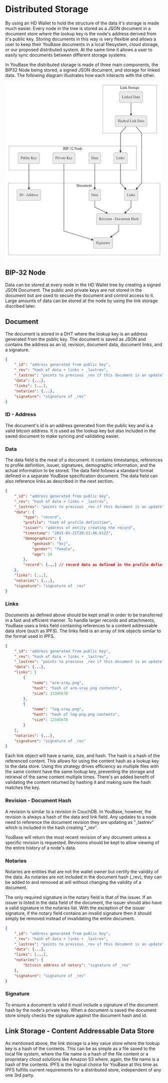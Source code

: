 # Distributed Storage

By using an HD Wallet to hold the structure of the data it's storage is made much easier. Every node in the tree is stored as a JSON document in a document store where the lookup key is the node's address derived from it's public key. Storing documents in this way is very flexible and allows a user to keep their YouBase documents in a local filesystem, cloud storage, or our proposed distributed system. At the same time it allows a user to easily sync documents between different storage systems.

In YouBase the distributed storage is made of three main components, the BIP32 Node being stored, a signed JSON document, and storage for linked data. The following diagram illustrates how each interacts with the other.  

![Distributed Storage](/diagrams/distributed-storage.png)

## BIP-32 Node

Data can be stored at every node in the HD Wallet tree by creating a signed JSON Document. The public and private keys are not stored in the document but are used to secure the document and control access to it. Large amounts of data can be stored at the node by using the link storage discribed later.

## Document

The document is stored in a DHT where the lookup key is an address generated from the public key. The document is saved as JSON and contains the address as an id, revision, document data, document links, and a signature.

```json
{
    "_id": "address generated from public key",
    "_rev": "hash of data + links + _lastrev",
    "_lastrev": "points to previous _rev if this document is an update",
    "data": {...},
    "links": [...],
    "notaries": {...},
    "signature": "signature of _rev"
}
```

### ID - Address

The document's id is an address generated from the public key and is a valid bitcoin address. It is used as the lookup key but also included in the saved document to make syncing and validating easier.

### Data

The data field is the meat of a document. It contains timestamps, references to profile definition, issuer, signatures, demographic information, and the actual information to be stored. The data field follows a standard format defined in a separate YouBase specification document. The data field can also reference links as described in the next section.

```json
{
    "_id": "address generated from public key",
    "_rev": "hash of data + links + _lastrev",
    "_lastrev": "points to previous _rev if this document is an update",
    "data": {
        "type": "record",
        "profile": "hash of profile definition",
        "issuer": "address of entity creating the record",
        "timestamp": "2015-05-21T20:21:46.612Z",
        "demographics": {
            "geohash": "9xj",
            "gender": "female",
            "age": 24
        },
        "record": {...} // record data as defined in the profile definition
    },
    "links": [...],
    "notaries": {...},
    "signature": "signature of _rev"
}
```

### Links

Documents as defined above should be kept small in order to be transferred in a fast and efficient manner. To handle larger records and attachments, YouBase uses a links field containing references to a content addressable data store (such as IPFS). The links field is an array of link objects similar to the format used in IPFS. 

```json
{
    "_id": "address generated from public key",
    "_rev": "hash of data + links + _lastrev",
    "_lastrev": "points to previous _rev if this document is an update",
    "data": {...},
    "links": [
        {
            "name": "arm-xray.png",
            "hash": "hash of arm-xray.png contents",
            "size": 12345678
        },
        {
            "name": "leg-xray.png",
            "hash": "hash of leg-png.png contents",
            "size": 12345678
        }
    ],
    "notaries": {...},
    "signature": "signature of _rev"
}
```

Each link object will have a name, size, and hash. The hash is a hash of the referenced content. This allows for using the content hash as a lookup key to the data store. Using this strategy drives efficiency as multiple files with the same content have the same lookup key, preventing the storage and retrieval of the same content multiple times. There's an added benefit of validating the content returned by hashing it and making sure the hash matches the key.

### Revision - Document Hash

A revision is similar to a revision in CouchDB. In YouBase, however, the revision is always a hash of the data and link field. Any updates to a node need to reference the document revision they are updating as "\_lastrev" which is included in the hash creating "\_rev".

YouBase will return the most recent revision of any document unless a specific revision is requested. Revisions should be kept to allow viewing of the entire history of a node's data.

### Notaries

Notaries are entities that are not the wallet owner but certify the validity of the data. As notaries are not included in the document hash (\_rev), they can be added to and removed at will without changing the validity of a document. 

The only required signature in the notary field is that of the issuer. If an issuer is listed in the data field of the document, the issuer should also have a valid signature in the notaries list. With the exception of the issuer signature, if the notary field contains an invalid signature then it should simply be removed instead of invalidating the entire document. 

```json
{
    "_id": "address generated from public key",
    "_rev": "hash of data + links + _lastrev",
    "_lastrev": "points to previous _rev if this document is an update",
    "data": {...},
    "links": [...],
    "notaries": {
        "bitcoin address of notary": "signature of _rev"
    },
    "signature": "signature of _rev"
}
```

### Signature

To ensure a document is valid it must include a signature of the document hash by the node's private key. When a document is saved the document store simply checks the signature against the document hash and id.

## Link Storage - Content Addressable Data Store

As mentioned above, the link storage is a key value store where the lookup key is a hash of the contents. This can be as simple as a file saved to the local file system, where the file name is a hash of the file content or a proprietary cloud solutions like Amazon S3 where, again, the file name is a hash of the contents. IPFS is the logical choice for YouBase at this time as IPFS fulfills current requirements for a distributed store, independent of any one 3rd party.
